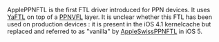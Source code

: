 ApplePPNFTL is the first FTL driver introduced for PPN devices. It uses [YaFTL](YaFTL.md) on top of a [PPNVFL](PPNVFL.md) layer. It is unclear whether this FTL has been used on production devices : it is present in the iOS 4.1 kernelcache but replaced and referred  to as "vanilla" by [AppleSwissPPNFTL](AppleSwissPPNFTL.md) in iOS 5.
